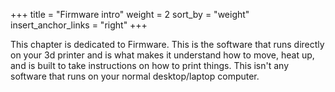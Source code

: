 +++
title = "Firmware intro"
weight = 2
sort_by = "weight"
insert_anchor_links = "right"
+++

This chapter is dedicated to Firmware. This is the software that runs directly on
your 3d printer and is what makes it understand how to move, heat up, and is
built to take instructions on how to print things. This isn't any software that
runs on your normal desktop/laptop computer.
